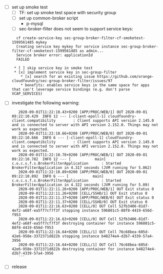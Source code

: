 * [ ] set up smoke test
    * [ ] TF: set up smoke test space with security group
    * [ ] set up common-broker script
        * p-mysql
    * [ ] sec-broker-filter does not seem to support service keys:
    ```
      cf create-service-key sec-group-broker-filter-cf-smoketest-1599561485 mykey
      Creating service key mykey for service instance sec-group-broker-filter-cf-smoketest-1599561485 as admin...
      Service broker error: applicationId
      FAILED
    ```     
       * [ ] skip service key in smoke test         
       * [x] implement service key in sec-group-filter         
          * [x] search for an existing issue https://github.com/orange-cloudfoundry/sec-group-broker-filter/issues/97         
          * benefits: enables service keys in the same space for apps that can't leverage service bindings (e.g. don't parse VCAP_SERVICES)         
* [ ] investigate the following warning:
    ```
       2020-09-01T11:22:10.43+0200 [APP/PROC/WEB/1] OUT 2020-09-01 09:22:10.429  INFO 12 --- [-client-epoll-1] cloudfoundry-client.compatibility        : Client supports API version 2.145.0 and is connected to server with API version 2.152.0. Things may not work as expected.
       2020-09-01T11:22:10.66+0200 [APP/PROC/WEB/0] OUT 2020-09-01 09:22:10.666  INFO 6 --- [-client-epoll-1] cloudfoundry-client.compatibility        : Client supports API version 2.145.0 and is connected to server with API version 2.152.0. Things may not work as expected.
       2020-09-01T11:22:10.78+0200 [APP/PROC/WEB/1] OUT 2020-09-01 09:22:10.782  INFO 12 --- [           main] c.o.c.s.f.s.BrokerFilterApplication      : Started BrokerFilterApplication in 4.317 seconds (JVM running for 5.062)
       2020-09-01T11:22:10.89+0200 [APP/PROC/WEB/0] OUT 2020-09-01 09:22:10.892  INFO 6 --- [           main] c.o.c.s.f.s.BrokerFilterApplication      : Started BrokerFilterApplication in 4.322 seconds (JVM running for 5.09)
       2020-09-01T11:22:11.26+0200 [APP/PROC/WEB/1] OUT Exit status 0
       2020-09-01T11:22:11.26+0200 [CELL/SSHD/1] OUT Exit status 0
       2020-09-01T11:22:11.37+0200 [APP/PROC/WEB/0] OUT Exit status 0
       2020-09-01T11:22:11.37+0200 [CELL/SSHD/0] OUT Exit status 0
       2020-09-01T11:22:16.63+0200 [CELL/0] OUT Cell 52fb3406-81d7-4ef2-a68f-ea5ff7cf7f3f stopping instance 596801c5-88f8-4419-656d-f953
       2020-09-01T11:22:16.63+0200 [CELL/0] OUT Cell 52fb3406-81d7-4ef2-a68f-ea5ff7cf7f3f destroying container for instance 596801c5-88f8-4419-656d-f953
       2020-09-01T11:22:16.64+0200 [CELL/1] OUT Cell 76c68bea-605d-42e6-958e-3372371d822b stopping instance b48274e4-d2b7-4339-57a4-3956
       2020-09-01T11:22:16.64+0200 [CELL/1] OUT Cell 76c68bea-605d-42e6-958e-3372371d822b destroying container for instance b48274e4-d2b7-4339-57a4-3956
       ```

* [ ] release
